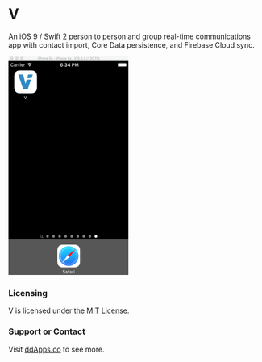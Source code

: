 # V
An iOS 9 / Swift 2 person to person and group real-time communications app with contact import, Core Data persistence, and Firebase Cloud sync.

![](art/screenshot/V05.gif?raw=true)

### Licensing
V is licensed under [the MIT License](LICENSE).

### Support or Contact
Visit [ddApps.co](http://ddapps.co) to see more.
